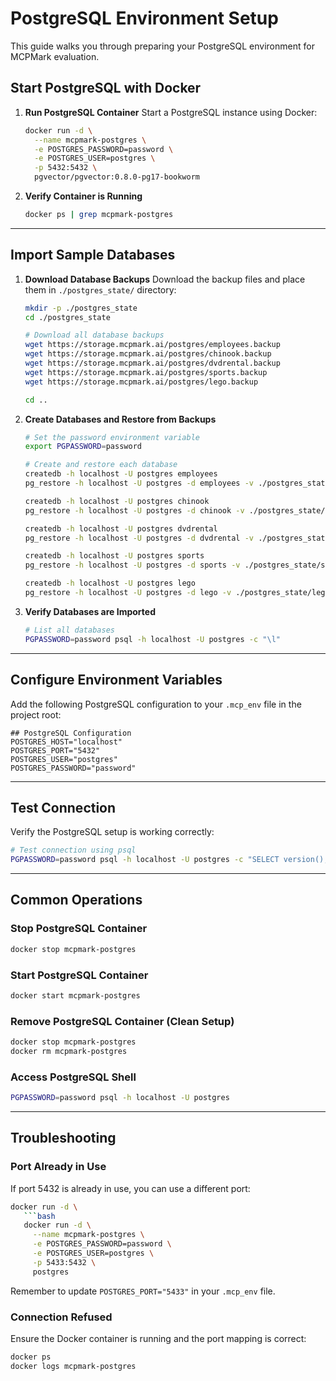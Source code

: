 # PostgreSQL Environment Setup

This guide walks you through preparing your PostgreSQL environment for MCPMark evaluation.

## Start PostgreSQL with Docker

1. **Run PostgreSQL Container**
   Start a PostgreSQL instance using Docker:
   ```bash
   docker run -d \
     --name mcpmark-postgres \
     -e POSTGRES_PASSWORD=password \
     -e POSTGRES_USER=postgres \
     -p 5432:5432 \
     pgvector/pgvector:0.8.0-pg17-bookworm
   ```

2. **Verify Container is Running**
   ```bash
   docker ps | grep mcpmark-postgres
   ```

---

## Import Sample Databases

1. **Download Database Backups**
   Download the backup files and place them in `./postgres_state/` directory:
   ```bash
   mkdir -p ./postgres_state
   cd ./postgres_state
   
   # Download all database backups
   wget https://storage.mcpmark.ai/postgres/employees.backup
   wget https://storage.mcpmark.ai/postgres/chinook.backup
   wget https://storage.mcpmark.ai/postgres/dvdrental.backup
   wget https://storage.mcpmark.ai/postgres/sports.backup
   wget https://storage.mcpmark.ai/postgres/lego.backup
   
   cd ..
   ```

2. **Create Databases and Restore from Backups**
   ```bash
   # Set the password environment variable
   export PGPASSWORD=password
   
   # Create and restore each database
   createdb -h localhost -U postgres employees
   pg_restore -h localhost -U postgres -d employees -v ./postgres_state/employees.backup
   
   createdb -h localhost -U postgres chinook
   pg_restore -h localhost -U postgres -d chinook -v ./postgres_state/chinook.backup
   
   createdb -h localhost -U postgres dvdrental
   pg_restore -h localhost -U postgres -d dvdrental -v ./postgres_state/dvdrental.backup
   
   createdb -h localhost -U postgres sports
   pg_restore -h localhost -U postgres -d sports -v ./postgres_state/sports.backup
   
   createdb -h localhost -U postgres lego
   pg_restore -h localhost -U postgres -d lego -v ./postgres_state/lego.backup
   ```

3. **Verify Databases are Imported**
   ```bash
   # List all databases
   PGPASSWORD=password psql -h localhost -U postgres -c "\l"
   ```

---

## Configure Environment Variables

Add the following PostgreSQL configuration to your `.mcp_env` file in the project root:

```env
## PostgreSQL Configuration
POSTGRES_HOST="localhost"
POSTGRES_PORT="5432"
POSTGRES_USER="postgres"
POSTGRES_PASSWORD="password"
```

---

## Test Connection

Verify the PostgreSQL setup is working correctly:

```bash
# Test connection using psql
PGPASSWORD=password psql -h localhost -U postgres -c "SELECT version();"
```

---

## Common Operations

### Stop PostgreSQL Container
```bash
docker stop mcpmark-postgres
```

### Start PostgreSQL Container
```bash
docker start mcpmark-postgres
```

### Remove PostgreSQL Container (Clean Setup)
```bash
docker stop mcpmark-postgres
docker rm mcpmark-postgres
```

### Access PostgreSQL Shell
```bash
PGPASSWORD=password psql -h localhost -U postgres
```

---

## Troubleshooting

### Port Already in Use
If port 5432 is already in use, you can use a different port:
```bash
docker run -d \
   ```bash
   docker run -d \
     --name mcpmark-postgres \
     -e POSTGRES_PASSWORD=password \
     -e POSTGRES_USER=postgres \
     -p 5433:5432 \
     postgres
   ```
Remember to update `POSTGRES_PORT="5433"` in your `.mcp_env` file.

### Connection Refused
Ensure the Docker container is running and the port mapping is correct:
```bash
docker ps
docker logs mcpmark-postgres
```